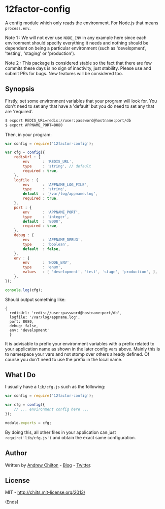 # 12factor-config #

A config module which only reads the environment. For Node.js that means `process.env`.

Note 1 : We will not ever use `NODE_ENV` in any example here since each environment
should specify everything it needs and nothing should be dependent on being a particular
environment (such as 'development', 'testing', 'staging' or 'production').

Note 2 : This package is considered stable so the fact that there are few commits these
days is no sign of inactivity, just stability. Please use and submit PRs for bugs. New
features will be considered too.

## Synopsis ##

Firstly, set some environment variables that your program will look for. You don't need
to set any that have a 'default' but you do need to set any that are 'required'.

```bash
$ export REDIS_URL=redis://user:password@hostname:port/db
$ export APPNAME_PORT=8080
```

Then, in your program:

```javascript
var config = require('12factor-config');

var cfg = config({
    redisUrl : {
        env      : 'REDIS_URL',
        type     : 'string', // default
        required : true,
    },
    logfile : {
        env      : 'APPNAME_LOG_FILE',
        type     : 'string',
        default  : '/var/log/appname.log',
        required : true,
    },
    port : {
        env      : 'APPNAME_PORT',
        type     : 'integer',
        default  : '8000',
        required : true,
    },
    debug : {
        env      : 'APPNAME_DEBUG',
        type     : 'boolean',
        default  : false,
    },
    env : {
        env      : 'NODE_ENV',
        type     : 'enum',
        values   : [ 'development', 'test', 'stage', 'production', ],
    },
});

console.log(cfg);
```

Should output something like:

```
{
  redisUrl: 'redis://user:password@hostname:port/db',
  logfile: '/var/log/appname.log',
  port: 8080,
  debug: false,
  env: 'development'
  }
```

It is advisable to prefix your environment variables with a prefix related to your application
name as shown in the later config vars above. Mainly this is to namespace your vars and not stomp
over others already defined. Of course you don't need to use the prefix in the local name.

## What I Do ##

I usually have a `lib/cfg.js` such as the following:

```javascript
var config = require('12factor-config');

var cfg = config({
    // ... environment config here ...
});

module.exports = cfg;
```

By doing this, all other files in your application can just `require('lib/cfg.js')` and obtain
the exact same configuration.

## Author ##

Written by [Andrew Chilton](http://chilts.org/) - [Blog](http://chilts.org/) -
[Twitter](https://twitter.com/andychilton).

## License ##

MIT - http://chilts.mit-license.org/2013/

(Ends)
